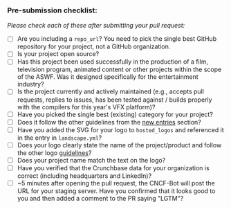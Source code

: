 ### Pre-submission checklist:

*Please check each of these after submitting your pull request:*

* [ ] Are you including a `repo_url`? You need to pick the single best GitHub repository for your project, not a GitHub organization.
* [ ] Is your project open source?
* [ ] Has this project been used successfully in the production of a film, television program, animated content or other projects within the scope of the ASWF. Was it designed specifically for the entertainment industry?
* [ ] Is the project currently and actively maintained (e.g., accepts pull requests, replies to issues, has been tested against / builds properly with the compilers for this year's VFX platform)?
* [ ] Have you picked the single best (existing) category for your project?
* [ ] Does it follow the other guidelines from the [new entries](https://github.com/AcademySoftwareFoundation/aswf-landscape#new-entries) section?
* [ ] Have you added the SVG for your logo to `hosted_logos` and referenced it in the entry in `landscape.yml`?
* [ ] Does your logo clearly state the name of the project/product and follow the other logo [guidelines](https://github.com/AcademySoftwareFoundation/aswf-landscape#logos)?
* [ ] Does your project name match the text on the logo?
* [ ] Have you verified that the Crunchbase data for your organization is correct (including headquarters and LinkedIn)?
* [ ] ~5 minutes after opening the pull request, the CNCF-Bot will post the URL for your staging server. Have you confirmed that it looks good to you and then added a comment to the PR saying "LGTM"?
